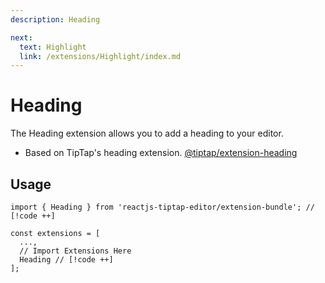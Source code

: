 ```yaml
---
description: Heading

next:
  text: Highlight
  link: /extensions/Highlight/index.md
---
```


# Heading

The Heading extension allows you to add a heading to your editor.

- Based on TipTap's heading extension. [@tiptap/extension-heading](https://tiptap.dev/docs/editor/extensions/nodes/heading)

## Usage

```tsx
import { Heading } from 'reactjs-tiptap-editor/extension-bundle'; // [!code ++]

const extensions = [
  ...,
  // Import Extensions Here
  Heading // [!code ++]
];
```
